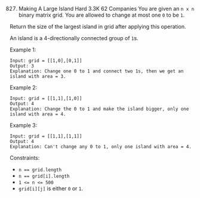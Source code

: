 827. Making A Large Island
Hard
3.3K
62
Companies
You are given an `n x n` binary matrix grid. You are allowed to change at most one `0` to be `1`.

Return the size of the largest island in grid after applying this operation.

An island is a 4-directionally connected group of `1`s.

 

Example 1:
```
Input: grid = [[1,0],[0,1]]
Output: 3
Explanation: Change one 0 to 1 and connect two 1s, then we get an island with area = 3.
```

Example 2:
```
Input: grid = [[1,1],[1,0]]
Output: 4
Explanation: Change the 0 to 1 and make the island bigger, only one island with area = 4.
```

Example 3:
```
Input: grid = [[1,1],[1,1]]
Output: 4
Explanation: Can't change any 0 to 1, only one island with area = 4.
```

Constraints:

* `n == grid.length`
* `n == grid[i].length`
* `1 <= n <= 500`
* `grid[i][j]` is either `0` or `1`.